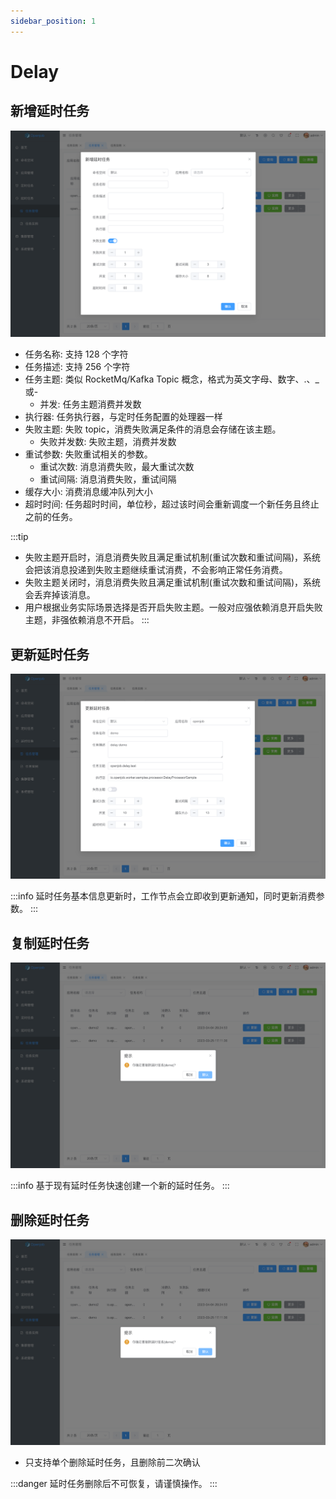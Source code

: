 ```yaml
---
sidebar_position: 1
---
```


# Delay

## 新增延时任务

![Add](assets/delay/add.png)

- 任务名称: 支持 128 个字符
- 任务描述: 支持 256 个字符
- 任务主题: 类似 RocketMq/Kafka Topic 概念，格式为英文字母、数字、.、_或-
    - 并发: 任务主题消费并发数
- 执行器: 任务执行器，与定时任务配置的处理器一样
- 失败主题: 失败 topic，消费失败满足条件的消息会存储在该主题。
    - 失败并发数: 失败主题，消费并发数
- 重试参数: 失败重试相关的参数。
    - 重试次数: 消息消费失败，最大重试次数
    - 重试间隔: 消息消费失败，重试间隔
- 缓存大小: 消费消息缓冲队列大小
- 超时时间: 任务超时时间，单位秒，超过该时间会重新调度一个新任务且终止之前的任务。

:::tip
- 失败主题开启时，消息消费失败且满足重试机制(重试次数和重试间隔)，系统会把该消息投递到失败主题继续重试消费，不会影响正常任务消费。
- 失败主题关闭时，消息消费失败且满足重试机制(重试次数和重试间隔)，系统会丢弃掉该消息。
- 用户根据业务实际场景选择是否开启失败主题。一般对应强依赖消息开启失败主题，非强依赖消息不开启。
  :::

## 更新延时任务

![Update](assets/delay/update.png)

:::info
延时任务基本信息更新时，工作节点会立即收到更新通知，同时更新消费参数。
:::

## 复制延时任务

![Delete](assets/delay/delete.png)

:::info
基于现有延时任务快速创建一个新的延时任务。
:::

## 删除延时任务

![Delete](assets/delay/delete.png)

- 只支持单个删除延时任务，且删除前二次确认

:::danger
延时任务删除后不可恢复，请谨慎操作。
:::